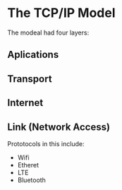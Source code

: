 # The TCP/IP Model

The modeal had four layers:

## Aplications
## Transport
## Internet
## Link (Network Access)

Prototocols in this include:

- Wifi
- Etheret
- LTE
- Bluetooth

